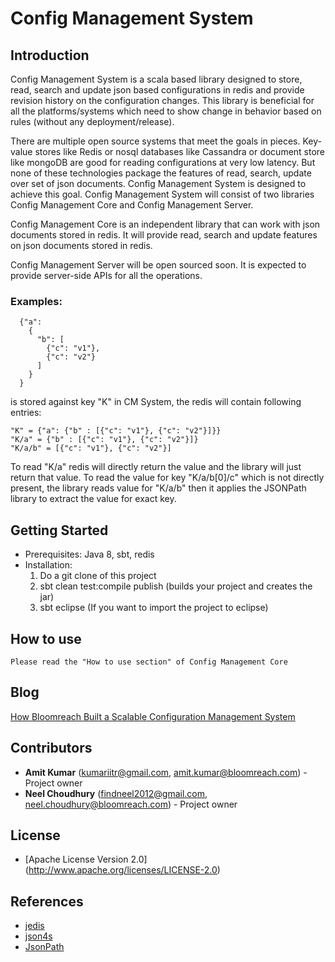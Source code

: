 # Config Management System

## Introduction
Config Management System is a scala based library designed to store, read, search and update json based configurations in redis
and provide revision history on the configuration changes. This library is beneficial for all the platforms/systems which need to 
show change in behavior based on rules (without any deployment/release). 

There are multiple open source systems that meet the goals in pieces. Key-value stores like Redis or nosql databases like Cassandra 
or document store like mongoDB are good for reading configurations at very low latency. But none of these technologies package the 
features of read, search, update over set of json documents. Config Management System is designed to achieve this goal.
Config Management System will consist of two libraries Config Management Core and Config Management Server.

Config Management Core is an independent library that can work with json documents stored in redis. It will
provide read, search and update features on json documents stored in redis.

Config Management Server will be open sourced soon. It is expected to provide server-side APIs for all the operations.
 
### Examples:
```
  {"a": 
    {
      "b": [
        {"c": "v1"}, 
        {"c": "v2"}
      ]  
    }
  }
```
 
is stored against key "K" in CM System, the redis will contain following entries:
```
"K" = {"a": {"b" : [{"c": "v1"}, {"c": "v2"}]}}
"K/a" = {"b" : [{"c": "v1"}, {"c": "v2"}]}
"K/a/b" = [{"c": "v1"}, {"c": "v2"}]
```

To read "K/a" redis will directly return the value and the library will just return  that value. 
To read the value for key "K/a/b[0]/c" which is not directly present, the library reads value for "K/a/b" 
then it applies the JSONPath library to extract the value for exact key.

## Getting Started

  * Prerequisites: Java 8, sbt, redis
  * Installation: 
    1. Do a git clone of this project
    2. sbt clean test:compile publish (builds your project and creates the jar)
    4. sbt eclipse (If you want to import the project to eclipse)
    
## How to use
    Please read the "How to use section" of Config Management Core
## Blog
   [How Bloomreach Built a Scalable Configuration Management System](https://developers.bloomreach.com/blog/2019/how-bloomreach-built-a-scalable-configuration-management-system.html) 

## Contributors

* **Amit Kumar** (kumariitr@gmail.com, amit.kumar@bloomreach.com) - Project owner
* **Neel Choudhury** (findneel2012@gmail.com, neel.choudhury@bloomreach.com) - Project owner
 
## License 
  * [Apache License Version 2.0] (http://www.apache.org/licenses/LICENSE-2.0)
  
## References
  * [jedis](https://github.com/xetorthio/jedis)
  * [json4s](https://github.com/json4s/json4s)
  * [JsonPath](https://github.com/jayway/JsonPath)
